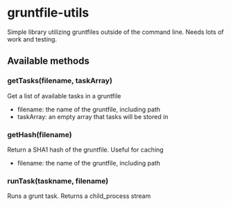 # gruntfile-utils

Simple library utilizing gruntfiles outside of the command line. Needs lots of work and testing.

## Available methods

### getTasks(filename, taskArray)
Get a list of available tasks in a gruntfile
* filename: the name of the gruntfile, including path
* taskArray: an empty array that tasks will be stored in

### getHash(filename)
Return a SHA1 hash of the gruntfile. Useful for caching
* filename: the name of the gruntfile, including path

### runTask(taskname, filename)
Runs a grunt task. Returns a child_process stream
